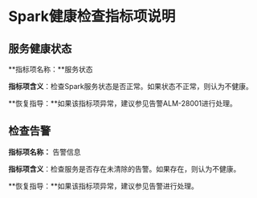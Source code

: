 # Spark健康检查指标项说明<a name="ZH-CN_TOPIC_0173397635"></a>

## 服务健康状态<a name="section3814959811333"></a>

**指标项名称：**服务状态

**指标项含义**：检查Spark服务状态是否正常。如果状态不正常，则认为不健康。

**恢复指导：**如果该指标项异常，建议参见告警ALM-28001进行处理。

## 检查告警<a name="section6486123711334"></a>

**指标项名称：**  告警信息

**指标项含义**：检查服务是否存在未清除的告警。如果存在，则认为不健康。

**恢复指导：**如果该指标项异常，建议参见告警进行处理。

